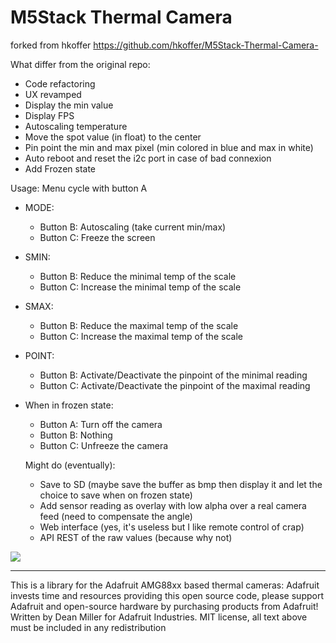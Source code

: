 # M5Stack Thermal Camera
forked from hkoffer https://github.com/hkoffer/M5Stack-Thermal-Camera-

What differ from the original repo:
- Code refactoring
- UX revamped
- Display the min value
- Display FPS
- Autoscaling temperature
- Move the spot value (in float) to the center
- Pin point the min and max pixel (min colored in blue and max in white)
- Auto reboot and reset the i2c port in case of bad connexion
- Add Frozen state

Usage:
Menu cycle with button A
- MODE:
  - Button B: Autoscaling (take current min/max)
  - Button C: Freeze the screen
- SMIN:
  - Button B: Reduce the minimal temp of the scale
  - Button C: Increase the minimal temp of the scale
- SMAX:
  - Button B: Reduce the maximal temp of the scale
  - Button C: Increase the maximal temp of the scale
- POINT:
  - Button B: Activate/Deactivate the pinpoint of the minimal reading
  - Button C: Activate/Deactivate the pinpoint of the maximal reading

- When in frozen state:
  - Button A: Turn off the camera
  - Button B: Nothing
  - Button C: Unfreeze the camera

  Might do (eventually):
  - Save to SD (maybe save the buffer as bmp then display it and let the choice to save when on frozen state)
  - Add sensor reading as overlay with low alpha over a real camera feed (need to compensate the angle)
  - Web interface (yes, it's useless but I like remote control of crap)
  - API REST of the raw values (because why not)

<img style="-webkit-user-select: none;cursor: zoom-in;" src="https://raw.githubusercontent.com/m600x/M5Stack-Thermal-Camera/master/m5stack.jpg" >

---

This is a library for the Adafruit AMG88xx based thermal cameras:
Adafruit invests time and resources providing this open source code, please support Adafruit and open-source hardware by purchasing products from Adafruit!
Written by Dean Miller for Adafruit Industries. MIT license, all text above must be included in any redistribution
